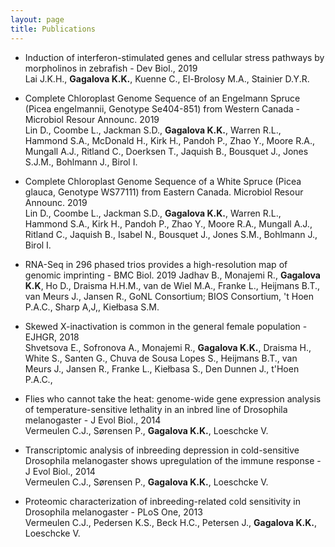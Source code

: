```yaml
---
layout: page
title: Publications
---
```


* Induction of interferon-stimulated genes and cellular stress pathways by morpholinos in zebrafish - Dev Biol., 2019       
Lai J.K.H., **Gagalova K.K.**, Kuenne C., El-Brolosy M.A., Stainier D.Y.R.

* Complete Chloroplast Genome Sequence of an Engelmann Spruce (Picea engelmannii, Genotype Se404-851) from Western Canada - Microbiol Resour Announc. 2019       
Lin D., Coombe L., Jackman S.D., **Gagalova K.K.**, Warren R.L., Hammond S.A., McDonald H., Kirk H., Pandoh P., Zhao Y., Moore R.A., Mungall A.J., Ritland C., Doerksen T., Jaquish B., Bousquet J., Jones S.J.M., Bohlmann J., Birol I.

* Complete Chloroplast Genome Sequence of a White Spruce (Picea glauca, Genotype WS77111) from Eastern Canada. Microbiol Resour Announc. 2019        
Lin D., Coombe L., Jackman S.D., **Gagalova K.K.**, Warren R.L., Hammond S.A., Kirk H., Pandoh P., Zhao Y., Moore R.A., Mungall A.J., Ritland C., Jaquish B., Isabel N., Bousquet J., Jones S.M., Bohlmann J., Birol I.

* RNA-Seq in 296 phased trios provides a high-resolution map of genomic imprinting - BMC Biol. 2019
Jadhav B., Monajemi R., **Gagalova K.K**, Ho D., Draisma H.H.M., van de Wiel M.A., Franke L., Heijmans B.T., van Meurs J., Jansen R., GoNL Consortium; BIOS Consortium, 't Hoen P.A.C., Sharp A,J,, Kiełbasa S.M.

* Skewed X-inactivation is common in the general female population - EJHGR, 2018        
Shvetsova E., Sofronova A., Monajemi R., **Gagalova K.K.**, Draisma H., White S., Santen G., Chuva de Sousa Lopes S., Heijmans B.T., van Meurs J., Jansen R., Franke L., Kiełbasa S., Den Dunnen J., t'Hoen P.A.C.,

* Flies who cannot take the heat: genome-wide gene expression analysis of temperature-sensitive lethality in an inbred line of Drosophila melanogaster - J Evol Biol., 2014        
Vermeulen C.J., Sørensen P., **Gagalova K.K.**, Loeschcke V.

* Transcriptomic analysis of inbreeding depression in cold-sensitive Drosophila melanogaster shows upregulation of the immune response - J Evol Biol., 2014       
Vermeulen C.J., Sørensen P., **Gagalova K.K.**, Loeschcke V.

* Proteomic characterization of inbreeding-related cold sensitivity in Drosophila melanogaster - PLoS One, 2013      
Vermeulen C.J., Pedersen K.S., Beck H.C., Petersen J., **Gagalova K.K.**, Loeschcke V.
